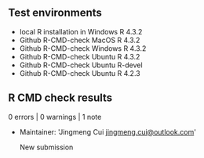 ## Test environments

* local R installation in Windows R 4.3.2
* Github R-CMD-check MacOS R 4.3.2
* Github R-CMD-check Windows R 4.3.2
* Github R-CMD-check Ubuntu R 4.3.2
* Github R-CMD-check Ubuntu R-devel
* Github R-CMD-check Ubuntu R 4.2.3

## R CMD check results

0 errors | 0 warnings | 1 note

* Maintainer: 'Jingmeng Cui <jingmeng.cui@outlook.com>'
   
  New submission
